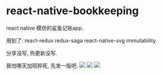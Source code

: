 # react-native-bookkeeping
react native 模仿的鲨鱼记账app.

用到了:
react-redux
redux-saga
react-native-svg
immutability

分享没写, 热更新没写.

我怕哪天加班猝死, 先发一版吧. 
![](img/1.gif)
![](img/2.gif)
![](img/3.gif)